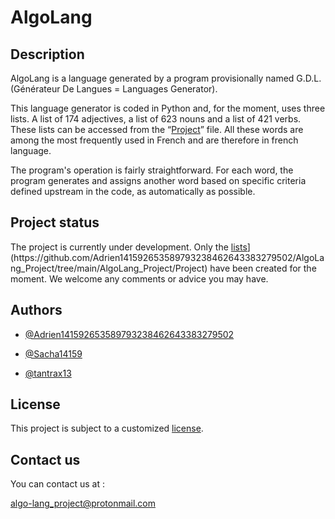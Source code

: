 # AlgoLang
## Description
AlgoLang is a language generated by a program provisionally named G.D.L. (Générateur De Langues = Languages Generator).

This language generator is coded in Python and, for the moment, uses three lists. A list of 174 adjectives, a list of 623 nouns and a list of 421 verbs. These lists can be accessed from the “[Project](https://github.com/Adrien141592653589793238462643383279502/G.D.L./tree/bd1b331a6f44e6b8e62a53a1cfc07738c3991e8c/Project)” file. All these words are among the most frequently used in French and are therefore in french language.

The program's operation is fairly straightforward. For each word, the program generates and assigns another word based on specific criteria defined upstream in the code, as automatically as possible.
## Project status
The project is currently under development. Only the [lists]([[https://github.com/Adrien141592653589793238462643383279502/G.D.L./tree/764f56fc5e64a3974eec633de7453ed03a0098c1/Project/Dictionaries](https://github.com/Adrien141592653589793238462643383279502/AlgoLang_Project/tree/d77fd86bc74e6041fbe774c66b9c79456c6b5f2e/AlgoLang_Project/Project))](https://github.com/Adrien141592653589793238462643383279502/AlgoLang_Project/tree/main/AlgoLang_Project/Project) have been created for the moment. We welcome any comments or advice you may have.

## Authors

- [@Adrien141592653589793238462643383279502](https://github.com/Adrien141592653589793238462643383279502)

- [@Sacha14159](https://github.com/Sacha14159)

- [@tantrax13](https://github.com/tantrax13)
## License

This project is subject to a customized [license](https://github.com/Adrien141592653589793238462643383279502/G.D.L./blob/main/LICENSE).
## Contact us

You can contact us at :

algo-lang_project@protonmail.com
